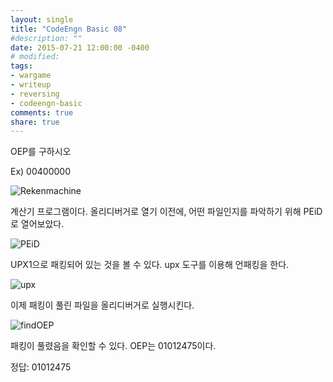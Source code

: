 ```yaml
---
layout: single
title: "CodeEngn Basic 08"
#description: ""
date: 2015-07-21 12:00:00 -0400
# modified: 
tags: 
- wargame
- writeup
- reversing
- codeengn-basic
comments: true
share: true
---
```


OEP를 구하시오

Ex) 00400000

![Rekenmachine]({{site.url}}{{site.baseurl}}/assets/images/2015-07-21-CodeEngn-Basic-08/0.png)

계산기 프로그램이다.
올리디버거로 열기 이전에, 어떤 파일인지를 파악하기 위해 PEiD로 열어보았다.

![PEiD]({{site.url}}{{site.baseurl}}/assets/images/2015-07-21-CodeEngn-Basic-08/1.png)

UPX1으로 패킹되어 있는 것을 볼 수 있다. upx 도구를 이용해 언패킹을 한다.

![upx]({{site.url}}{{site.baseurl}}/assets/images/2015-07-21-CodeEngn-Basic-08/2.png)

이제 패킹이 풀린 파일을 올리디버거로 실행시킨다.

![findOEP]({{site.url}}{{site.baseurl}}/assets/images/2015-07-21-CodeEngn-Basic-08/3.png)

패킹이 풀렸음을 확인할 수 있다. OEP는 01012475이다.

정답: 01012475
